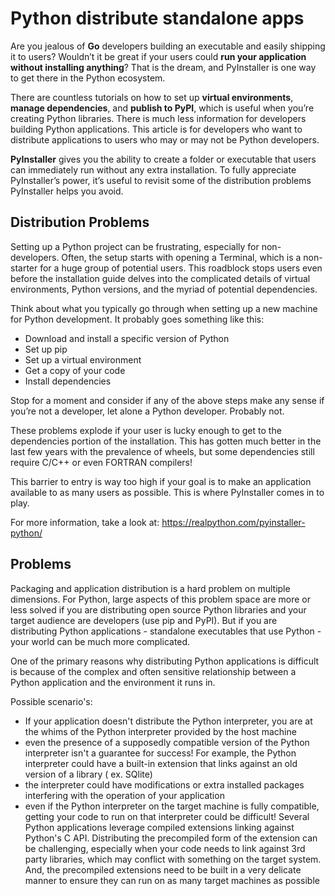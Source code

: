 # Python distribute standalone apps

Are you jealous of **Go** developers building an executable and easily shipping it to users? Wouldn’t it be great if your users could 
**run your application without installing anything**? That is the dream, and PyInstaller is one way to get there in the Python ecosystem.

There are countless tutorials on how to set up **virtual environments**, **manage dependencies**, and **publish to PyPI**, which is 
useful when you’re creating Python libraries. There is much less information for developers building Python applications. This article 
is for developers who want to distribute applications to users who may or may not be Python developers.

**PyInstaller** gives you the ability to create a folder or executable that users can immediately run without any extra installation. To 
fully appreciate PyInstaller’s power, it’s useful to revisit some of the distribution problems PyInstaller helps you avoid.

## Distribution Problems

Setting up a Python project can be frustrating, especially for non-developers. Often, the setup starts with opening a Terminal, which 
is a non-starter for a huge group of potential users. This roadblock stops users even before the installation guide delves into the 
complicated details of virtual environments, Python versions, and the myriad of potential dependencies.

Think about what you typically go through when setting up a new machine for Python development. It probably goes something like this:

- Download and install a specific version of Python
- Set up pip
- Set up a virtual environment
- Get a copy of your code
- Install dependencies

Stop for a moment and consider if any of the above steps make any sense if you’re not a developer, let alone a Python developer. 
Probably not.

These problems explode if your user is lucky enough to get to the dependencies portion of the installation. This has gotten much better 
in the last few years with the prevalence of wheels, but some dependencies still require C/C++ or even FORTRAN compilers!

This barrier to entry is way too high if your goal is to make an application available to as many users as possible. 
This is where PyInstaller comes in to play.

For more information, take a look at: https://realpython.com/pyinstaller-python/

## Problems

Packaging and application distribution is a hard problem on multiple dimensions. For Python, large aspects of this problem space are 
more or less solved if you are distributing open source Python libraries and your target audience are developers (use pip and PyPI). 
But if you are distributing Python applications - standalone executables that use Python - your world can be much more complicated.

One of the primary reasons why distributing Python applications is difficult is because of the complex and often sensitive relationship 
between a Python application and the environment it runs in.

Possible scenario's:
- If your application doesn't distribute the Python interpreter, you are at the whims of the Python interpreter provided by the host machine
- even the presence of a supposedly compatible version of the Python interpreter isn't a guarantee for success! For example, the Python interpreter could have a built-in extension that links against an old version of a library ( ex. SQlite)
- the interpreter could have modifications or extra installed packages interfering with the operation of your application
- even if the Python interpreter on the target machine is fully compatible, getting your code to run on that interpreter could be difficult! Several Python applications leverage compiled extensions linking against Python's C API. Distributing the precompiled form of the extension can be challenging, especially when your code needs to link against 3rd party libraries, which may conflict with something on the target system. And, the precompiled extensions need to be built in a very delicate manner to ensure they can run on as many target machines as possible

